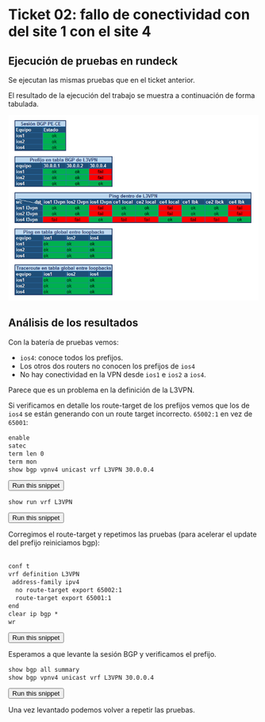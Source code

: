 # Ticket 02: fallo de conectividad con del site 1 con el site 4

## Ejecución de pruebas en rundeck

Se ejecutan las mismas pruebas que en el ticket anterior.


El resultado de la ejecución del trabajo se muestra a continuación de forma tabulada.

![stage2](https://raw.githubusercontent.com/satecdev/nre-curriculum/satec-lesson-66-pe_provision/lessons/fundamentals/lesson-66-pe_provision/resources/images/stage4-tshoot.png)


## Análisis de los resultados

Con la batería de pruebas vemos:
* `ios4`: conoce todos los prefijos.
* Los otros dos routers no conocen los prefijos de `ios4`
* No hay conectividad en la VPN desde `ios1` e `ios2` a `ios4`.

Parece que es un problema en la definición de la L3VPN.

Si verificamos en detalle los route-target de los prefijos vemos que los de `ios4` se están generando con un route target incorrecto. `65002:1` en vez de `65001`:

```
enable
satec
term len 0
term mon
show bgp vpnv4 unicast vrf L3VPN 30.0.0.4

```
<button type="button" class="btn btn-primary btn-sm" onclick="runSnippetInTab('ios4', this)">Run this snippet</button>

```
show run vrf L3VPN

```
<button type="button" class="btn btn-primary btn-sm" onclick="runSnippetInTab('ios4', this)">Run this snippet</button>

Corregimos el route-target y repetimos las pruebas (para acelerar el update del prefijo reiniciamos bgp):

```

conf t
vrf definition L3VPN
 address-family ipv4
  no route-target export 65002:1
  route-target export 65001:1
end
clear ip bgp *
wr

```
<button type="button" class="btn btn-primary btn-sm" onclick="runSnippetInTab('ios4', this)">Run this snippet</button>



Esperamos a que levante la sesión BGP y verificamos el prefijo.

```
show bgp all summary
show bgp vpnv4 unicast vrf L3VPN 30.0.0.4
```
<button type="button" class="btn btn-primary btn-sm" onclick="runSnippetInTab('ios4', this)">Run this snippet</button>



Una vez levantado podemos volver a repetir las pruebas.